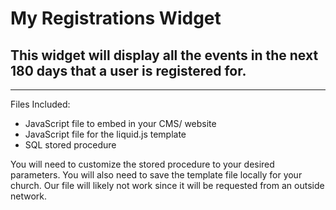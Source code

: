 # My Registrations Widget
## This widget will display all the events in the next 180 days that a user is registered for.
---
Files Included:
- JavaScript file to embed in your CMS/ website
- JavaScript file for the liquid.js template
- SQL stored procedure

You will need to customize the stored procedure to your desired parameters.  You will also need to save the template file locally for your church.  Our file will likely not work since it will be requested from an outside network.
